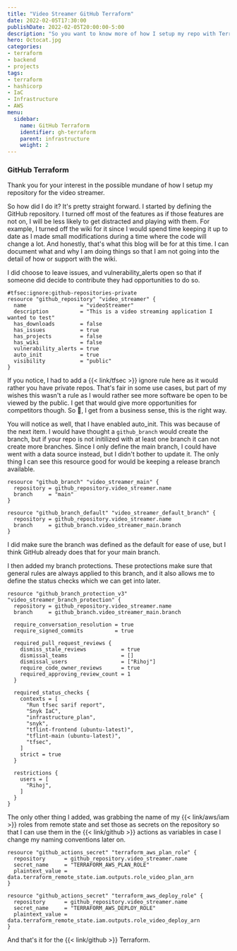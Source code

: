 ```yaml
---
title: "Video Streamer GitHub Terraform"
date: 2022-02-05T17:30:00
publishDate: 2022-02-05T20:00:00-5:00
description: "So you want to know more of how I setup my repo with Terraform eh?"
hero: Octocat.jpg
categories:
- terraform
- backend
- projects
tags:
- terraform
- hashicorp
- IaC
- Infrastructure
- AWS
menu:
  sidebar:
    name: GitHub Terraform
    identifier: gh-terraform
    parent: infrastructure
    weight: 2
---
```



### GitHub Terraform
Thank you for your interest in the possible mundane of how I setup my repository for the video streamer.

So how did I do it? It's pretty straight forward. I started by defining the GitHub repository. I turned off most of the features as if those features are not on, I will be less likely to get distracted and playing with them. For example, I turned off the wiki for it since I would spend time keeping it up to date as I made small modifications during a time where the code will change a lot. And honestly, that's what this blog will be for at this time. I can document what and why I am doing things so that I am not going into the detail of how or support with the wiki.

I did choose to leave issues, and vulnerability_alerts open so that if someone did decide to contribute they had opportunities to do so.

```hcl
#tfsec:ignore:github-repositories-private
resource "github_repository" "video_streamer" {
  name                 = "videoStreamer"
  description          = "This is a video streaming application I wanted to test"
  has_downloads        = false
  has_issues           = true
  has_projects         = false
  has_wiki             = false
  vulnerability_alerts = true
  auto_init            = true
  visibility           = "public"
}
```

If you notice, I had to add a {{< link/tfsec >}} ignore rule here as it would rather you have private repos. That's fair in some use cases, but part of my wishes this wasn't a rule as I would rather see more software be open to be viewed by the public. I get that would give more opportunities for competitors though. So :shrug:, I get from a business sense, this is the right way.

You will notice as  well, that I have enabled auto_init. This was because of the next item. I would have thought a `github_branch` would create the branch, but if your repo is not initilized with at least one branch it can not create more branches. Since I only define the main branch, I could have went with a data source instead, but I didn't bother to update it. The only thing I can see this resource good for would be keeping a release branch available.

```hcl
resource "github_branch" "video_streamer_main" {
  repository = github_repository.video_streamer.name
  branch     = "main"
}

resource "github_branch_default" "video_streamer_default_branch" {
  repository = github_repository.video_streamer.name
  branch     = github_branch.video_streamer_main.branch
}
```

I did make sure the branch was defined as the default for ease of use, but I think GitHub already does that for your main branch.

I then added my branch protections. These protections make sure that general rules are always applied to this branch, and it also allows me to define the status checks which we can get into later.

```hcl
resource "github_branch_protection_v3" "video_streamer_branch_protection" {
  repository = github_repository.video_streamer.name
  branch     = github_branch.video_streamer_main.branch

  require_conversation_resolution = true
  require_signed_commits          = true

  required_pull_request_reviews {
    dismiss_stale_reviews           = true
    dismissal_teams                 = []
    dismissal_users                 = ["Rihoj"]
    require_code_owner_reviews      = true
    required_approving_review_count = 1
  }

  required_status_checks {
    contexts = [
      "Run tfsec sarif report",
      "Snyk IaC",
      "infrastructure_plan",
      "snyk",
      "tflint-frontend (ubuntu-latest)",
      "tflint-main (ubuntu-latest)",
      "tfsec",
    ]
    strict = true
  }

  restrictions {
    users = [
      "Rihoj",
    ]
  }
}

```

The only other thing I added, was grabbing the name of my {{< link/aws/iam >}} roles from remote state and set those as secrets on the repository so that I can use them in the {{< link/github >}} actions as variables in case I change my naming conventions later on.

```hcl
resource "github_actions_secret" "terraform_aws_plan_role" {
  repository      = github_repository.video_streamer.name
  secret_name     = "TERRAFORM_AWS_PLAN_ROLE"
  plaintext_value = data.terraform_remote_state.iam.outputs.role_video_plan_arn
}

resource "github_actions_secret" "terraform_aws_deploy_role" {
  repository      = github_repository.video_streamer.name
  secret_name     = "TERRAFORM_AWS_DEPLOY_ROLE"
  plaintext_value = data.terraform_remote_state.iam.outputs.role_video_deploy_arn
}
```

And that's it for the {{< link/github >}} Terraform.
